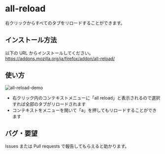 all-reload
==========
右クリックからすべてのタブをリロードすることができます。

インストール方法
----------------
以下の URL からインストールしてください。  
https://addons.mozilla.org/ja/firefox/addon/all-reload/

使い方
------

![all-reload-demo](https://2.bp.blogspot.com/-fzQhSrJJHjo/V3H2uUH_YfI/AAAAAAAAIvw/HnmWw9xEmkc8HpgITMzvm6KQSRfCLXZ-gCLcB/s1600/demo_all_reload.gif)

* 右クリック内のコンテキストメニューに「all reload」と表示されるので選択すれば全部のタブがリロードされます
* コンテキストをメニューを開いて「a」を押してもリロードすることができます

バグ・要望
----------

Issues または Pull requests で報告してもらえると助かります。

